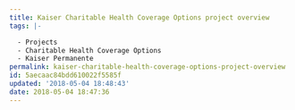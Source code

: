 ```yaml
---
title: Kaiser Charitable Health Coverage Options project overview
tags: |-

  - Projects
  - Charitable Health Coverage Options
  - Kaiser Permanente
permalink: kaiser-charitable-health-coverage-options-project-overview
id: 5aecaac84bdd610022f5585f
updated: '2018-05-04 18:48:43'
date: 2018-05-04 18:47:36
---
```

